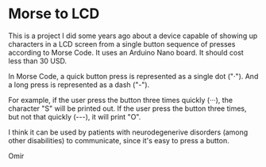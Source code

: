 # Morse to LCD
This is a project I did some years ago about a device capable of showing up characters in a LCD screen from a single button sequence of presses according to Morse Code. It uses an Arduino Nano board. It should cost less than 30 USD.

In Morse Code, a quick button press is represented as a single dot ("·"). And a long press is represented as a dash ("-").

For example, if the user press the button three times quickly (···), the character "S" will be printed out. If the user press the button three times, but not that quickly (---), it will print "O".

I think it can be used by patients with neurodegenerive disorders (among other disabilities) to communicate, since it's easy to press a button.

Omir
